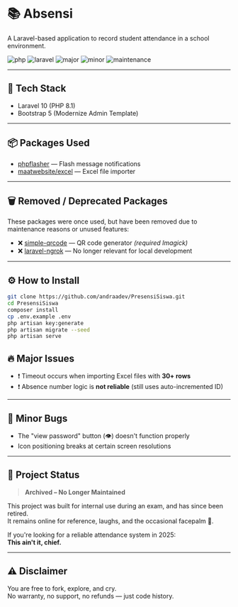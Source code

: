 # 📚 Absensi  
A Laravel-based application to record student attendance in a school environment.

![php](https://img.shields.io/badge/php-8.1-blue)
![laravel](https://img.shields.io/badge/laravel-10-red)
![major](https://img.shields.io/badge/fix-major-orange)
![minor](https://img.shields.io/badge/fix-minor-yellow)
![maintenance](https://img.shields.io/badge/maintained-no-critical)

---

## 🧰 Tech Stack
- Laravel 10 (PHP 8.1)
- Bootstrap 5 (Modernize Admin Template)

---

## 📦 Packages Used
- [phpflasher](https://github.com/php-flasher/php-flasher) — Flash message notifications  
- [maatwebsite/excel](https://laravel-excel.com/) — Excel file importer

---

## 🗑️ Removed / Deprecated Packages
These packages were once used, but have been removed due to maintenance reasons or unused features:
- ❌ [simple-qrcode](https://github.com/SimpleSoftwareIO/simple-qrcode) — QR code generator *(required Imagick)*  
- ❌ [laravel-ngrok](https://github.com/jn-jairo/laravel-ngrok) — No longer relevant for local development

---

## ⚙️ How to Install
```bash
git clone https://github.com/andraadev/PresensiSiswa.git
cd PresensiSiswa
composer install
cp .env.example .env
php artisan key:generate
php artisan migrate --seed
php artisan serve
```


## 🔥 Major Issues
- ❗ Timeout occurs when importing Excel files with **30+ rows**
- ❗ Absence number logic is **not reliable** (still uses auto-incremented ID)

---

## 🐞 Minor Bugs
- The "view password" button (👁️) doesn't function properly  
- Icon positioning breaks at certain screen resolutions

---

## 📌 Project Status
> **Archived – No Longer Maintained**

This project was built for internal use during an exam, and has since been retired.  
It remains online for reference, laughs, and the occasional facepalm 🤦.

If you're looking for a reliable attendance system in 2025:  
**This ain't it, chief.**

---

## ⚠️ Disclaimer
You are free to fork, explore, and cry.  
No warranty, no support, no refunds — just code history.
